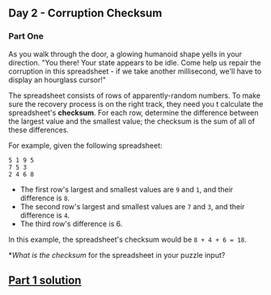 ## Day 2 - Corruption Checksum
### Part One

As you walk through the door, a glowing humanoid shape yells in your
direction. "You there! Your state appears to be idle. Come help us
repair the corruption in this spreadsheet - if we take another
millisecond, we'll have to display an hourglass cursor!"

The spreadsheet consists of rows of apparently-random numbers. To make
sure the recovery process is on the right track, they need you t
calculate the spreadsheet's **checksum**. For each row, determine
the difference between the largest value and the smallest value;
the checksum is the sum of all of these differences.

For example, given the following spreadsheet:

```
5 1 9 5
7 5 3
2 4 6 8
```

 * The first row's largest and smallest values are `9` and `1`,
   and their difference is `8`.
 * The second row's largest and smallest values are `7` and `3`,
   and their difference is `4`.
 * The third row's difference is 6.

In this example, the spreadsheet's checksum would be `8 + 4 + 6 = 18`.

**What is the checksum* for the spreadsheet in your puzzle input?


[Part 1 solution][1]
--------------------


[1]: part_1.py
[2]: part_2.py
